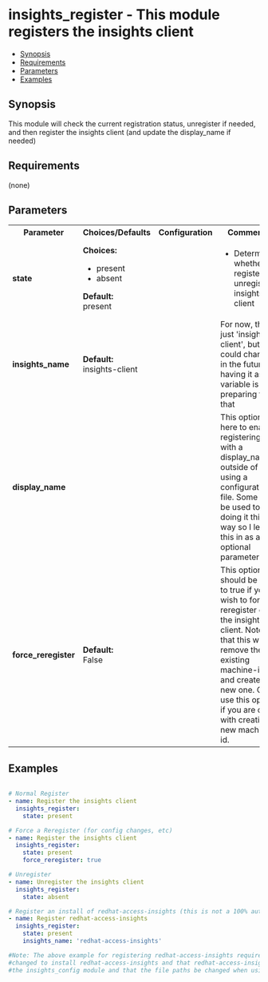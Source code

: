 insights_register - This module registers the insights client
====================================
- [Synopsis](Synopsis)
- [Requirements](Requirements)
- [Parameters](Parameters)
- [Examples](Examples)

## Synopsis
This module will check the current registration status, unregister if needed, and then register the insights client (and update the display_name if needed)



## Requirements
(none)

## Parameters

<table>
<tr>
<th>Parameter</th>
<th>Choices/Defaults</th>
<th>Configuration</th>
<th>Comments</th>
</tr>
<tr>
<td><b>state</b></br>
</td>
<td><b>Choices:</b><br>
<ul>
<li>present</li>
<li>absent</li>
</ul>
<b>Default:</b><br>
present</td>
<td></td>
<td><ul>
<li>Determines whether to register or unregister insights-client</li>
</ul>
</td>
</tr>
<tr>
<td><b>insights_name</b></br>
</td>
<td><b>Default:</b><br>
insights-client</td>
<td></td>
<td>For now, this is just 'insights-client', but it could change in the future so having it as a variable is just preparing for that
</td>
</tr>
<tr>
<td><b>display_name</b></br>
</td>
<td></td>
<td></td>
<td>This option is here to enable registering with a display_name outside of using a configuration file. Some may be used to doing it this way so I left this in as an optional parameter.
</td>
</tr>
<tr>
<td><b>force_reregister</b></br>
</td>
<td><b>Default:</b><br>
False</td>
<td></td>
<td>This option should be set to true if you wish to force a reregister of the insights-client. Note that this will remove the existing machine-id and create a new one. Only use this option if you are okay with creating a new machine-id.
</td>
</tr>
</table>

## Examples
```yaml

# Normal Register
- name: Register the insights client
  insights_register:
    state: present

# Force a Reregister (for config changes, etc)
- name: Register the insights client
  insights_register:
    state: present
    force_reregister: true

# Unregister
- name: Unregister the insights client
  insights_register:
    state: absent

# Register an install of redhat-access-insights (this is not a 100% automated process)
- name: Register redhat-access-insights
  insights_register:
    state: present
    insights_name: 'redhat-access-insights'

#Note: The above example for registering redhat-access-insights requires that the playbook be
#changed to install redhat-access-insights and that redhat-access-insights is also passed into
#the insights_config module and that the file paths be changed when using the file module

```
